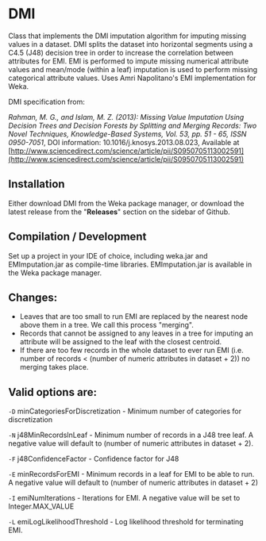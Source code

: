 # DMI

Class that implements the DMI imputation algorithm for imputing missing values in a dataset. DMI splits the dataset into horizontal segments using a C4.5 (J48) decision tree in order to increase the correlation between attributes for EMI. EMI is performed to impute missing numerical attribute values and mean/mode (within a leaf) imputation is used to perform missing categorical attribute values. Uses Amri Napolitano's EMI implementation for Weka.

DMI specification from:

*Rahman, M. G., and Islam, M. Z. (2013): Missing Value Imputation Using Decision Trees and Decision Forests by Splitting and Merging Records: Two Novel Techniques, Knowledge-Based Systems, Vol. 53, pp. 51 - 65, ISSN 0950-7051*, DOI information: 10.1016/j.knosys.2013.08.023, Available at [http://www.sciencedirect.com/science/article/pii/S0950705113002591](http://www.sciencedirect.com/science/article/pii/S0950705113002591)

## Installation
Either download DMI from the Weka package manager, or download the latest release from the "**Releases**" section on the sidebar of Github.

## Compilation / Development
Set up a project in your IDE of choice, including weka.jar and EMImputation.jar as compile-time libraries. EMImputation.jar is available in the Weka package manager.

## Changes:
- Leaves that are too small to run EMI are replaced by the nearest node above them in a tree. We call this process "merging".
- Records that cannot be assigned to any leaves in a tree for imputing an attribute will be assigned to the leaf with the closest centroid.
- If there are too few records in the whole dataset to ever run EMI (i.e. number of records < (number of numeric attributes in dataset + 2)) no merging takes place.

## Valid options are:
`-D`
minCategoriesForDiscretization - Minimum number of categories for discretization

`-N`
j48MinRecordsInLeaf - Minimum number of records in a J48 tree leaf. A negative value will default to (number of numeric attributes in dataset + 2).

`-F`
j48ConfidenceFactor - Confidence factor for J48

`-E`
minRecordsForEMI - Minimum records in a leaf for EMI to be able to run. A negative value will default to (number of numeric attributes in dataset + 2)

`-I`
emiNumIterations - Iterations for EMI. A negative value will be set to Integer.MAX_VALUE

`-L`
emiLogLikelihoodThreshold - Log likelihood threshold for terminating EMI.
